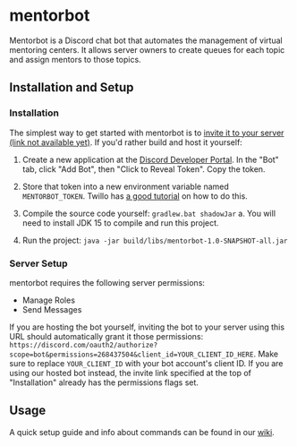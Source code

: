 # mentorbot

Mentorbot is a Discord chat bot that automates the management of virtual mentoring centers. It allows server owners to create queues for each topic and assign mentors to those topics.

## Installation and Setup

### Installation

The simplest way to get started with mentorbot is to [invite it to your server (link not available yet)](#). If you'd rather build and host it yourself:

1. Create a new application at the [Discord Developer Portal](https://discord.com/developers/applications). In the "Bot" tab, click "Add Bot", then "Click to Reveal Token". Copy the
token.

2. Store that token into a new environment variable named `MENTORBOT_TOKEN`. Twillo has [a good tutorial](https://www.twilio.com/blog/2017/01/how-to-set-environment-variables.html) on
how to do this.

3. Compile the source code yourself: `gradlew.bat shadowJar`
  a. You will need to install JDK 15 to compile and run this project.

4. Run the project: `java -jar build/libs/mentorbot-1.0-SNAPSHOT-all.jar`


### Server Setup

mentorbot requires the following server permissions:

- Manage Roles
- Send Messages

If you are hosting the bot yourself, inviting the bot to your server using this URL should automatically grant it those permissions:
`https://discord.com/oauth2/authorize?scope=bot&permissions=268437504&client_id=YOUR_CLIENT_ID_HERE`. Make sure to replace `YOUR_CLIENT_ID` with your bot account's client ID. If you are
using our hosted bot instead, the invite link specified at the top of "Installation" already has the permissions flags set.



## Usage

A quick setup guide and info about commands can be found in our [wiki](https://github.com/codeRIT/mentorbot/wiki).
